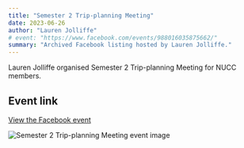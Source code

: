 ```yaml
---
title: "Semester 2 Trip-planning Meeting"
date: 2023-06-26
author: "Lauren Jolliffe"
# event: "https://www.facebook.com/events/988016035875662/"
summary: "Archived Facebook listing hosted by Lauren Jolliffe."
---
```

Lauren Jolliffe organised Semester 2 Trip-planning Meeting for NUCC members.

## Event link

[View the Facebook event](https://www.facebook.com/events/988016035875662/)

![Semester 2 Trip-planning Meeting event image](/trip/event-images/20230626_semester_2_trip_planning_meeting.jpg)
